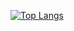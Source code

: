 [![Top Langs](https://github-readme-stats.vercel.app/api/top-langs/?username=amin-mag&langs_count=6&hide=jupyter%20notebook,asp.net&layout=compact)](https://github.com/anuraghazra/github-readme-stats)

